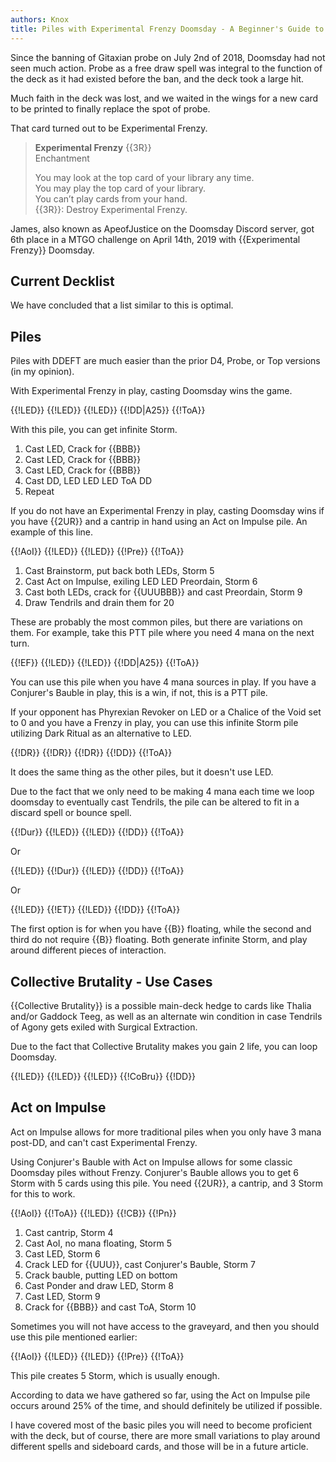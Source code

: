 ```yaml
---
authors: Knox
title: Piles with Experimental Frenzy Doomsday - A Beginner's Guide to Becoming a Barista
---
```


Since the banning of Gitaxian probe on July 2nd of 2018, Doomsday had not seen
much action. Probe as a free draw spell was integral to the function of the deck
as it had existed before the ban, and the deck took a large hit.

Much faith in the deck was lost, and we waited in the wings for a new card to be
printed to finally replace the spot of probe.

That card turned out to be Experimental Frenzy.

> **Experimental Frenzy** {{3R}}  
> Enchantment
>
> You may look at the top card of your library any time.  
> You may play the top card of your library.  
> You can’t play cards from your hand.  
> {{3R}}: Destroy Experimental Frenzy.

James, also known as ApeofJustice on the Doomsday Discord server, got 6th place
in a MTGO challenge on April 14th, 2019 with {{Experimental Frenzy}} Doomsday.

## Current Decklist

<div deckfile="2019/04/ddeft.txt" />

We have concluded that a list similar to this is optimal.

## Piles

Piles with DDEFT are much easier than the prior D4, Probe, or Top versions (in
my opinion).

With Experimental Frenzy in play, casting Doomsday wins the game.

<pile>{{!LED}} {{!LED}} {{!LED}} {{!DD|A25}} {{!ToA}}</pile>

With this pile, you can get infinite Storm.

1. Cast LED, Crack for {{BBB}}
2. Cast LED, Crack for {{BBB}}
3. Cast LED, Crack for {{BBB}}
4. Cast DD, LED LED LED ToA DD
5. Repeat

If you do not have an Experimental Frenzy in play, casting Doomsday wins if you
have {{2UR}} and a cantrip in hand using an Act on Impulse pile. An example of this
line.

<pile>{{!AoI}} {{!LED}} {{!LED}} {{!Pre}} {{!ToA}}</pile>

1. Cast Brainstorm, put back both LEDs, Storm 5
2. Cast Act on Impulse, exiling LED LED Preordain, Storm 6
3. Cast both LEDs, crack for {{UUUBBB}} and cast Preordain, Storm 9
4. Draw Tendrils and drain them for 20

These are probably the most common piles, but there are variations on them. For
example, take this PTT pile where you need 4 mana on the next turn.

<pile>{{!EF}} {{!LED}} {{!LED}} {{!DD|A25}} {{!ToA}}</pile>

You can use this pile when you have 4 mana sources in play. If you have a
Conjurer's Bauble in play, this is a win, if not, this is a PTT pile.

If your opponent has Phyrexian Revoker on LED or a Chalice of the Void set to 0
and you have a Frenzy in play, you can use this infinite Storm pile utilizing
Dark Ritual as an alternative to LED.

<pile>{{!DR}} {{!DR}} {{!DR}} {{!DD}} {{!ToA}}</pile>

It does the same thing as the other piles, but it doesn't use LED.

Due to the fact that we only need to be making 4 mana each time we loop doomsday
to eventually cast Tendrils, the pile can be altered to fit in a discard spell
or bounce spell.

<pile>{{!Dur}} {{!LED}} {{!LED}} {{!DD}} {{!ToA}}</pile>

Or

<pile>{{!LED}} {{!Dur}} {{!LED}} {{!DD}} {{!ToA}}</pile>

Or

<pile>{{!LED}} {{!ET}} {{!LED}} {{!DD}} {{!ToA}}</pile>

The first option is for when you have {{B}} floating, while the second and third do
not require {{B}} floating. Both generate infinite Storm, and play around different
pieces of interaction.

## Collective Brutality - Use Cases

{{Collective Brutality}} is a possible main-deck hedge to cards like Thalia
and/or Gaddock Teeg, as well as an alternate win condition in case Tendrils of
Agony gets exiled with Surgical Extraction.

Due to the fact that Collective Brutality makes you gain 2 life, you can loop
Doomsday.

<pile>{{!LED}} {{!LED}} {{!LED}} {{!CoBru}} {{!DD}}</pile>

## Act on Impulse

Act on Impulse allows for more traditional piles when you only have 3 mana
post-DD, and can't cast Experimental Frenzy.

Using Conjurer's Bauble with Act on Impulse allows for some classic Doomsday
piles without Frenzy. Conjurer's Bauble allows you to get 6 Storm with 5 cards
using this pile. You need {{2UR}}, a cantrip, and 3 Storm for this to work.

<pile>{{!AoI}} {{!ToA}} {{!LED}} {{!CB}} {{!Pn}}</pile>

1. Cast cantrip, Storm 4
2. Cast AoI, no mana floating, Storm 5
3. Cast LED, Storm 6
4. Crack LED for {{UUU}}, cast Conjurer's Bauble, Storm 7
5. Crack bauble, putting LED on bottom
6. Cast Ponder and draw LED, Storm 8
7. Cast LED, Storm 9
8. Crack for {{BBB}} and cast ToA, Storm 10

Sometimes you will not have access to the graveyard, and then you should use
this pile mentioned earlier:

<pile>{{!AoI}} {{!LED}} {{!LED}} {{!Pre}} {{!ToA}}</pile>

This pile creates 5 Storm, which is usually enough.

According to data we have gathered so far, using the Act on Impulse pile occurs
around 25% of the time, and should definitely be utilized if possible.

I have covered most of the basic piles you will need to become proficient with
the deck, but of course, there are more small variations to play around
different spells and sideboard cards, and those will be in a future article.
